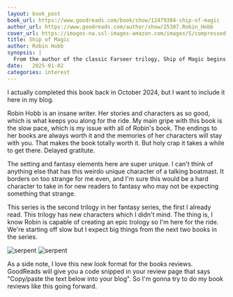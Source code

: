 ```yaml
---
layout: book_post
book_url: https://www.goodreads.com/book/show/12479384-ship-of-magic
author_url: https://www.goodreads.com/author/show/25307.Robin_Hobb
cover_url: https://images-na.ssl-images-amazon.com/images/S/compressed.photo.goodreads.com/books/1437946732i/25985840._SX150_.jpg
title: Ship of Magic
author: Robin Hobb
synopsis: |
  From the author of the classic Farseer trilogy, Ship of Magic begins an epic tale of pirates, sentient ships, magic, sea serpents, slave revolts, dashing heroes and bloody battles. On the northernmost point of the Cursed Shores lies Bingtown, a bustling hub of exotic trade and home to a proud merchant nobility famed for its extraordinary vessels. Only Bingtown liveships can negotiate the perilous waters of the Rain Wild River and plunder the riches found upstream, but such vessels are made from the most precious commodity in the world – a material with the ability to become sentient – and so are extremely rare. The fortunes of one of Bingtown’s oldest families rest on the newly awakened liveship Vivacia. For Althea Vestrit, the ship is her rightful legacy. But the fate of Vivacia – and the Vestrits – may ultimately lie in the hands of the dark and charming pirate, Kennit, who lusts after such a ship and has plans of his own...
date:   2025-01-02
categories: interest
---
```


I actually completed this book back in October 2024, but I want to include it here in my blog.

Robin Hobb is an insane writer. Her stories and characters as so good, which is what keeps you along for the ride.
My main gripe with this book is the slow pace, which is my issue with all of Robin's book.
The endings to her books are always worth it and the memories of her characters will stay with you.
That makes the book totally worth it.
But holy crap it takes a while to get there. Delayed gratitute.

The setting and fantasy elements here are super unique.
I can't think of anything else that has this weirdo unique character of a talking boatmast.
It borders on too strange for me even, and I'm sure this would be a hard character to take in for new readers to fantasy who may not be expecting something that strange. 

This series is the second trilogy in her fantasy series, the first I already read.
This trilogy has new characters which I didn't mind. 
The thing is, I know Robin is capable of creating an epic trology so I'm here for the ride.
We're starting off slow but I expect big things from the next two books in the series. 

![serpent](https://64.media.tumblr.com/af097b3285e2b48abd360daf04552ea0/505311b611c470a5-23/s1280x1920/d1e001f215e47cd44f89c3385cef57498557c618.jpg)
![serpent](https://theplenty.net/wiki/images/8/8d/Ship-of-Magic-port.jpg)

As a side note, I love this new look format for the books reviews.
GoodReads will give you a code snipped in your review page that says "Copy/paste the text below into your blog".
So I'm gonna try to do my book reviews like this going forward.